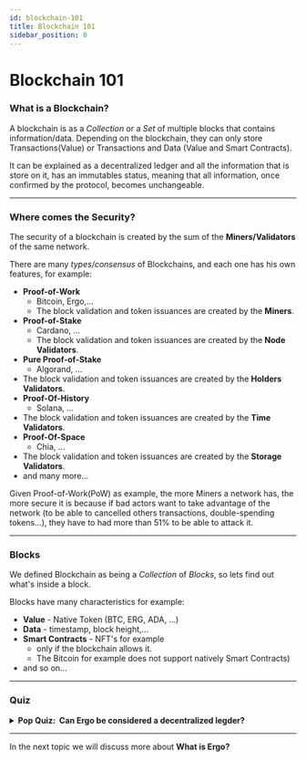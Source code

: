 ```yaml
---
id: blockchain-101
title: Blockchain 101
sidebar_position: 0
---
```


# Blockchain 101

### What is a Blockchain?

A blockchain is as a _Collection_ or a  _Set_ of multiple blocks that contains information/data.
Depending on the blockchain, they can only store Transactions(Value) or Transactions and Data (Value and Smart Contracts).

It can be explained as a decentralized ledger and all the information that is store on it,
has an immutables status, meaning that all information, once confirmed by the protocol, becomes unchangeable.

---
### Where comes the Security?

The security of a blockchain is created by the sum of the __Miners/Validators__ of the same network.

There are many _types/consensus_ of Blockchains, and each one has his own features, for example:

- __Proof-of-Work__
  - Bitcoin, Ergo,...
  - The block validation and token issuances are created by the __Miners__.
- __Proof-of-Stake__
  -  Cardano, ...
  - The block validation and token issuances are created by the __Node Validators__.
-  __Pure Proof-of-Stake__
    - Algorand, ...
- The block validation and token issuances are created by the __Holders Validators__.
- __Proof-Of-History__
  - Solana, ...
- The block validation and token issuances are created by the __Time Validators__.
- __Proof-Of-Space__
  - Chia, ...
- The block validation and token issuances are created by the __Storage Validators__.
- and many more...

Given Proof-of-Work(PoW) as example, the more Miners a network has, the more secure it is because if bad actors want to take advantage
 of the network (to be able to cancelled others transactions, double-spending tokens...), they have to had more than 51% to be able to attack it.

---
### Blocks

We defined Blockchain as being a _Collection_ of _Blocks_, so lets find out what's inside a block.

Blocks have many characteristics for example:

-  __Value__ - Native Token (BTC, ERG, ADA, ...)
- __Data__ - timestamp, block height,...
- __Smart Contracts__ - NFT's for example
    - only if the blockchain allows it. 
    - The Bitcoin for example does not support natively Smart Contracts)
- and so on...

---

### Quiz
<details> 
<summary> <strong>Pop Quiz: &nbsp;Can Ergo be considered a decentralized legder? </strong> </summary>
&emsp;<underline>Yes!</underline> <br>
&emsp;Ergo is based on Blockchain technology which inherits all characteristics like decentralized ledger.<br>

</details>

---

In the next topic we will discuss more about __What is Ergo?__